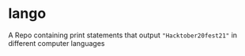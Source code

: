 # lango
A  Repo containing print statements that output `"Hacktober20fest21"` in different computer languages
